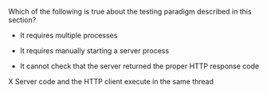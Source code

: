 Which of the following is true about the testing paradigm described in this section?

- It requires multiple processes

- It requires manually starting a server process

- It cannot check that the server returned the proper HTTP response code

X Server code and the HTTP client execute in the same thread